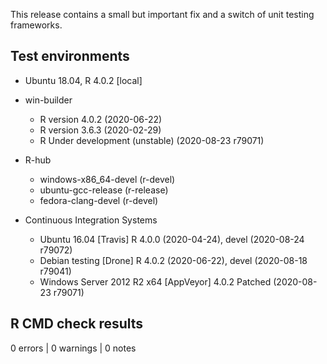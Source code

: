 This release contains a small but important fix and a switch of unit testing frameworks.


## Test environments

* Ubuntu 18.04, R 4.0.2 [local]

* win-builder
  * R version 4.0.2 (2020-06-22)
  * R version 3.6.3 (2020-02-29)
  * R Under development (unstable) (2020-08-23 r79071)

* R-hub
  * windows-x86_64-devel (r-devel)
  * ubuntu-gcc-release (r-release)
  * fedora-clang-devel (r-devel)

* Continuous Integration Systems
  * Ubuntu 16.04 [Travis] R 4.0.0 (2020-04-24), devel (2020-08-24 r79072)
  * Debian testing [Drone] R 4.0.2 (2020-06-22), devel (2020-08-18 r79041)
  * Windows Server 2012 R2 x64 [AppVeyor] 4.0.2 Patched (2020-08-23 r79071)


## R CMD check results

0 errors | 0 warnings | 0 notes
